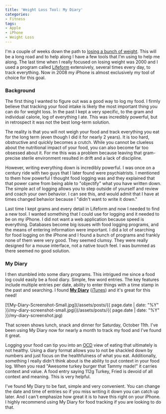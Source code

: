```yaml
---
title: 'Weight Loss Tool: My Diary'
categories:
- Fitness
tags:
- Apple
- iPhone
- Weight Loss
---
```


I'm a couple of weeks down the path to [losing a bunch of weight](/thingelstad/too-fat-losing-weight). This will be a long road and to help along I have a few tools that I'm using to help me along. The last time when I really focused on losing weight was 2000 and I used a program called [Lifeform](http://www.lifeform.com/) extensively, several times every day, to track everything. Now in 2008 my iPhone is almost exclusively my tool of choice for this goal.

### Background

The first thing I wanted to figure out was a good way to log my food. I firmly believe that tracking your food intake is likely the most important thing you can do for weight loss. In the past I kept a very specific, to the gram and individual calorie, log of everything I ate. This was incredibly powerful, but in retrospect it was not the best long-term solution.

The reality is that you will not weigh your food and track everything you eat for the long term (even though I did it for nearly 2 years). It is too hard, obstructive and quickly becomes a crutch. While you cannot be clueless about the nutritional impact of your food, you can also become far too obsessed about it. For me this was a problem because leaving that gram-precise sterile environment resulted in drift and a lack of discipline.

However, writing everything down is incredibly powerful. I was once on a century ride with two guys that I later found were psychiatrists. I mentioned to them how powerful I thought food logging was and they explained that that power came from being able to "objectify" what you have written down. The simple act of logging allows you to step outside of yourself and review and coach your own behavior. I can see this, and would admit that I have at times changed behavior because I "didn't want to write it down."

Last time I kept grams and every detail in Lifeform and now I needed to find a new tool. I wanted something that I could use for logging and it needed to be on my iPhone. I did not want a web application because speed is everything. Databases become big issues with food logging programs, and the means of entering information were important. I did a lot of searching for food logging on the iPhone and I found a bunch of programs and frankly none of them were very good. They seemed clumsy. They were really designed for a mouse interface, not a native touch feel. I was bummed as there seemed no good solution.

### My Diary

I then stumbled into some diary programs. This intrigued me since a food log could easily be a food diary. Simple, few word entries. The key features include multiple entries per date, ability to enter things with a time stamp in the past and searching. I found **[My Diary](http://sites.google.com/site/idiary4iphone/)** ([iTunes](http://phobos.apple.com/WebObjects/MZStore.woa/wa/viewSoftware?id=288709673&mt=8)) and it's great for this need!

[![My-Diary-Screenshot-Small.jpg](/assets/posts/{{ page.date | date: "%Y" }}/my-diary-screenshot-small.jpg)](/assets/posts/{{ page.date | date: "%Y" }}/my-diary-screenshot.jpg)

That screen shows lunch, snack and dinner for Saturday, October 11th. I've been using My Diary now for nearly a month to track my food and I've found it great.

Logging your food can tip you into an [OCD](http://en.wikipedia.org/wiki/Obsessive-compulsive_disorder) view of eating that ultimately is not healthy. Using a diary format allows you to not be shackled down by numbers and just focus on the healthfulness of what you eat. Additionally, something I really didn't think about is the ability to put context in your food log. When you read "Awesome turkey burger that Tammy made!" it carries context and value. A food entry saying 112g Turkey, Fried is devoid of all context and meaning. This is very helpful.

I've found My Diary to be fast, simple and very convenient. You can change the date and time of entries so if you miss writing it down you can catch up later. And I can't emphasize how great it is to have this right on your iPhone. I highly recommend using My Diary for food tracking if you are looking to do that.

